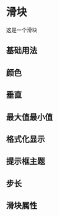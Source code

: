 <script setup>
import basis from './basis.vue'
import color from './color.vue'
import vertical from './vertical.vue'
import minAndMax from './minAndMax.vue'
import format from './format.vue'
import tooltipEffect from './tooltipEffect.vue'
import step from './step.vue'
import attributes from './attributes.vue'
</script>

# 滑块

这是一个滑块

## 基础用法
<Preview comp-name="Slider" demo-name="basis">
  <basis />
</Preview>


## 颜色
<Preview comp-name="Slider" demo-name="color">
  <color />
</Preview>


## 垂直
<Preview comp-name="Slider" demo-name="vertical">
  <vertical />
</Preview>


## 最大值最小值
<Preview comp-name="Slider" demo-name="minAndMax">
  <minAndMax />
</Preview>


## 格式化显示
<Preview comp-name="Slider" demo-name="format">
  <format />
</Preview>


## 提示框主题
<Preview comp-name="Slider" demo-name="tooltipEffect">
  <tooltipEffect />
</Preview>


## 步长
<Preview comp-name="Slider" demo-name="step">
  <step />
</Preview>

## 滑块属性
<attributes />